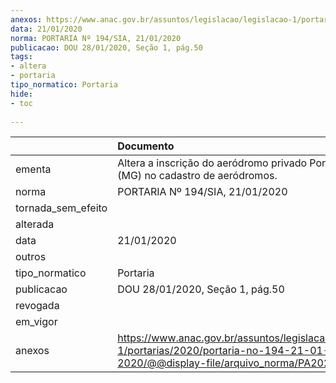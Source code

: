 ```yaml
---
anexos: https://www.anac.gov.br/assuntos/legislacao/legislacao-1/portarias/2020/portaria-no-194-21-01-2020/@@display-file/arquivo_norma/PA2020-0194.pdf
data: 21/01/2020
norma: PORTARIA Nº 194/SIA, 21/01/2020
publicacao: DOU 28/01/2020, Seção 1, pág.50
tags:
- altera
- portaria
tipo_normatico: Portaria
hide: 
- toc 
 
---
```


|                    | Documento                                                                                                                                       |
|:-------------------|:------------------------------------------------------------------------------------------------------------------------------------------------|
| ementa             | Altera a inscrição do aeródromo privado Ponta do Sol (MG) no cadastro de aeródromos.                                                            |
| norma              | PORTARIA Nº 194/SIA, 21/01/2020                                                                                                                 |
| tornada_sem_efeito |                                                                                                                                                 |
| alterada           |                                                                                                                                                 |
| data               | 21/01/2020                                                                                                                                      |
| outros             |                                                                                                                                                 |
| tipo_normatico     | Portaria                                                                                                                                        |
| publicacao         | DOU 28/01/2020, Seção 1, pág.50                                                                                                                 |
| revogada           |                                                                                                                                                 |
| em_vigor           |                                                                                                                                                 |
| anexos             | https://www.anac.gov.br/assuntos/legislacao/legislacao-1/portarias/2020/portaria-no-194-21-01-2020/@@display-file/arquivo_norma/PA2020-0194.pdf |